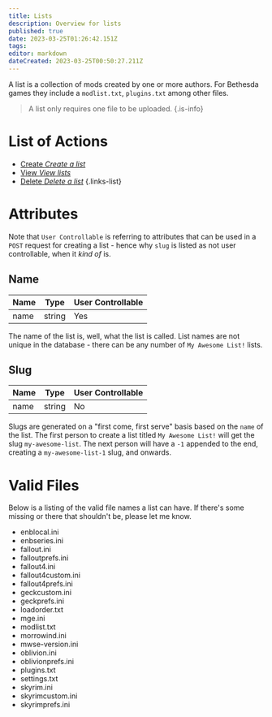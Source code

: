 ```yaml
---
title: Lists
description: Overview for lists
published: true
date: 2023-03-25T01:26:42.151Z
tags: 
editor: markdown
dateCreated: 2023-03-25T00:50:27.211Z
---
```


A list is a collection of mods created by one or more authors. For Bethesda games they include a `modlist.txt`, `plugins.txt` among other files.

> A list only requires one file to be uploaded.
{.is-info}

# List of Actions

- [Create *Create a list*](/lists/create)
- [View *View lists*](/lists/view)
- [Delete *Delete a list*](/lists/delete)
{.links-list}


# Attributes

Note that `User Controllable` is referring to attributes that can be used in a `POST` request for creating a list - hence why `slug` is listed as not user controllable, when it *kind of* is.

## Name

| Name | Type   | User Controllable |
| ---- | ------ | ----------------- |
| name | string | Yes               |

The name of the list is, well, what the list is called. List names are not unique in the database - there can be any number of `My Awesome List!` lists.

## Slug

| Name | Type   | User Controllable |
| ---- | ------ | ----------------- |
| name | string | No                |

Slugs are generated on a "first come, first serve" basis based on the `name` of the list. The first person to create a list titled `My Awesome List!` will get the slug `my-awesome-list`. The next person will have a `-1` appended to the end, creating a `my-awesome-list-1` slug, and onwards. 

# Valid Files

Below is a listing of the valid file names a list can have. If there's some missing or there that shouldn't be, please let me know.

- enblocal.ini
- enbseries.ini
- fallout.ini
- falloutprefs.ini
- fallout4.ini
- fallout4custom.ini
- fallout4prefs.ini
- geckcustom.ini
- geckprefs.ini
- loadorder.txt
- mge.ini
- modlist.txt
- morrowind.ini
- mwse-version.ini
- oblivion.ini
- oblivionprefs.ini
- plugins.txt
- settings.txt
- skyrim.ini
- skyrimcustom.ini
- skyrimprefs.ini